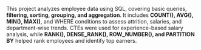 This project analyzes employee data using SQL, covering basic queries, **filtering, sorting, grouping, and aggregation**. It includes **COUNT(), AVG(), MIN(), MAX()**, and WHERE conditions to assess attrition, salaries, and department-wise trends. CTEs were used for experience-based salary analysis, while **RANK(), DENSE_RANK(), ROW_NUMBER(), and PARTITION BY** helped rank employees and identify top earners. 
